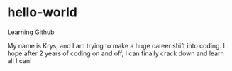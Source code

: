 # hello-world
Learning Github

My name is Krys, and I am trying to make a huge career shift into coding. I hope after 2 years of coding on and off, I can finally crack down and learn all I can!
